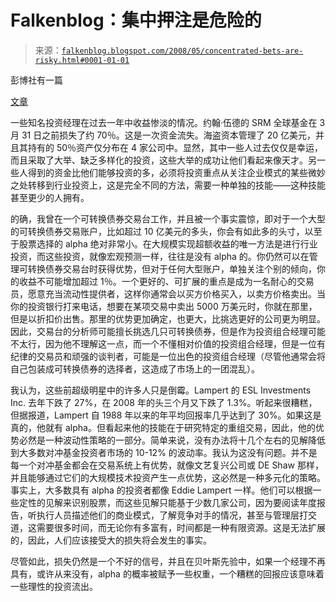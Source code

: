 <!--yml

类别：未分类

日期：2024 年 05 月 12 日 23:20:23

-->

# Falkenblog：集中押注是危险的

> 来源：[`falkenblog.blogspot.com/2008/05/concentrated-bets-are-risky.html#0001-01-01`](http://falkenblog.blogspot.com/2008/05/concentrated-bets-are-risky.html#0001-01-01)

彭博社有一篇

[文章](http://www.bloomberg.com/apps/news?pid=newsarchive&sid=azobDABpF9ZU)

一些知名投资经理在过去一年中收益惨淡的情况。约翰·伍德的 SRM 全球基金在 3 月 31 日之前损失了约 70％。这是一次资金流失。海盗资本管理了 20 亿美元，并且其持有的 50％资产仅分布在 4 家公司中。显然，其中一些人过去仅仅是幸运，而且采取了大举、缺乏多样化的投资，这些大举的成功让他们看起来像天才。另一些人得到的资金比他们能够投资的多，必须将投资重点从关注企业模式的某些微妙之处转移到行业投资上，这是完全不同的方法，需要一种单独的技能——这种技能甚至更少的人拥有。

的确，我曾在一个可转换债券交易台工作，并且被一个事实震惊，即对于一个大型的可转换债券交易账户，比如超过 10 亿美元的多头，你会有如此多的头寸，以至于股票选择的 alpha 绝对非常小。在大规模实现超额收益的唯一方法是进行行业投资，而这些投资，就像宏观预测一样，往往是没有 alpha 的。你仍然可以在管理可转换债券交易台时获得优势，但对于任何大型账户，单独关注个别的倾向，你的收益不可能增加超过 1％。一个更好的、可扩展的重点是成为一名耐心的交易员，愿意充当流动性提供者，这样你通常会以买方价格买入，以卖方价格卖出。当你的投资银行打来电话，想要在某项交易中卖出 5000 万美元时，你就在那里，但是以折扣价出售。那里的优势更加确定，也更大，比挑选更好的公司更为明显。因此，交易台的分析师可能擅长挑选几只可转换债券，但是作为投资组合经理可能不太行，因为他不理解这一点，而一个不懂相对价值的投资组合经理，但是一位有纪律的交易员和顽强的谈判者，可能是一位出色的投资组合经理（尽管他通常会将自己包装成可转换债券的选择者，这造成了市场上的一团混乱）。

我认为，这些前超级明星中的许多人只是倒霉。Lampert 的 ESL Investments Inc. 去年下跌了 27%，在 2008 年的头三个月又下跌了 1.3%。听起来很糟糕，但据报道，Lampert 自 1988 年以来的年平均回报率几乎达到了 30%。如果这是真的，他就有 alpha。但看起来他的技能在于研究特定的重组交易，因此，他的优势必然是一种波动性策略的一部分。简单来说，没有办法将十几个左右的见解降低到大多数对冲基金投资者市场的 10-12% 的波动率。我认为这没有问题。并不是每一个对冲基金都会在交易系统上有优势，就像文艺复兴公司或 DE Shaw 那样，并且能够通过它们的大规模技术投资产生一点优势，这必然是一种多元化的策略。事实上，大多数具有 alpha 的投资者都像 Eddie Lampert 一样。他们可以根据一些定性的见解来识别股票，而这些见解只能基于少数几家公司，因为要阅读年度报告，听执行人员描述他们的商业模式，了解竞争对手的情况，甚至与管理层打交道，这需要很多时间，而无论你有多富有，时间都是一种有限资源。这是无法扩展的，因此，人们应该接受大的损失将会发生的事实。

尽管如此，损失仍然是一个不好的信号，并且在贝叶斯先验中，如果一个经理不再具有，或许从来没有，alpha 的概率被赋予一些权重，一个糟糕的回报应该意味着一些理性的投资流出。
